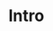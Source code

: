 <!-- ---
layout: post
title: Prompt chaining FTW?
intro: "This post w"
date: '2024-08-31T00:05:00.000-07:00'
categories: genai
--- -->

# Intro


